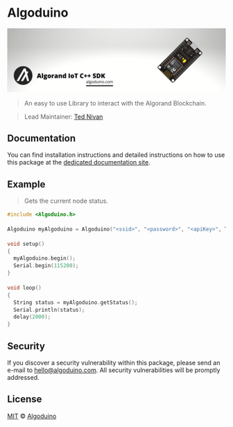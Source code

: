 # Algoduino

<p align="center">
    <img src="https://github.com/algoduino/algoduino/blob/master/banner.png" />
</p>

> An easy to use Library to interact with the Algorand Blockchain.

> Lead Maintainer: [Ted Nivan](https://github.com/TedNIVAN)

## Documentation

You can find installation instructions and detailed instructions on how to use this package at the [dedicated documentation site](https://algoduino.github.io/documentation/class_algoduino.html).

## Example

> Gets the current node status.

```cpp
#include <Algoduino.h>

Algoduino myAlgoduino = Algoduino("<ssid>", "<password>", "<apiKey>", TESTNET);

void setup()
{
  myAlgoduino.begin();
  Serial.begin(115200);
}

void loop()
{
  String status = myAlgoduino.getStatus();
  Serial.println(status);  
  delay(2000);
}
```

## Security

If you discover a security vulnerability within this package, please send an e-mail to hello@algoduino.com. All security vulnerabilities will be promptly addressed.

## License

[MIT](LICENSE) © [Algoduino](https://www.algoduino.com/)
